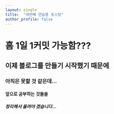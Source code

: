 ```yaml
---
layout: single
title:  "세번째 연습용 포스팅"
author_profile: false
---
```


# 흠 1일 1커밋 가능함???
## 이제 블로그를 만들기 시작했기 때문에
### 아직은 못할 것 같은데...
#### 앞으로 공부하는 것들을
##### 정리해서 올려야 겠습니다...